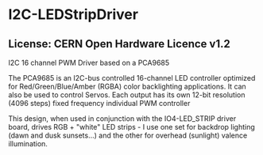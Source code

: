 # I2C-LEDStripDriver
## License: CERN Open Hardware Licence v1.2


I2C 16 channel PWM Driver based on a PCA9685 

The PCA9685 is an I2C-bus controlled 16-channel LED controller optimized for Red/Green/Blue/Amber (RGBA) color backlighting applications.  It can also be used to control Servos.
Each output has its own 12-bit resolution (4096 steps) fixed frequency individual PWM controller

This design, when used in conjunction with the IO4-LED_STRIP driver board, drives RGB + "white" LED strips - I use one set for backdrop lighting (dawn and dusk sunsets...) and the other for overhead (sunlight) valence illumination.


